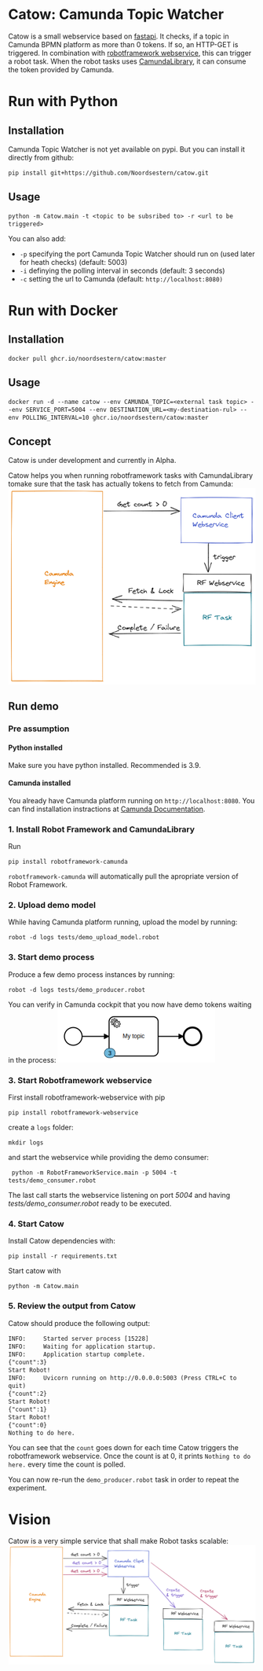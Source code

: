 # Catow: Camunda Topic Watcher
Catow is a small webservice based on [fastapi](https://fastapi.tiangolo.com/). 
It checks, if a topic in Camunda BPMN platform as more than 0 tokens. 
If so, an HTTP-GET is triggered. In combination with 
[robotframework webservice](https://github.com/postadress/robotframework-webservice), this can trigger a robot task. 
When the robot tasks uses [CamundaLibrary](https://github.com/MarketSquare/robotframework-camunda), 
it can consume the token provided by Camunda.

# Run with Python

## Installation

Camunda Topic Watcher is not yet available on pypi. But you can install it directly from github:

```
pip install git+https://github.com/Noordsestern/catow.git
```

## Usage

```
python -m Catow.main -t <topic to be subsribed to> -r <url to be triggered>
```

You can also add:
- `-p` specifying the port Camunda Topic Watcher should run on (used later for heath checks) (default: 5003)
- `-i` definying the polling interval in seconds (default: 3 seconds)
- `-c` setting the url to Camunda (default: `http://localhost:8080)`

# Run with Docker

## Installation

```
docker pull ghcr.io/noordsestern/catow:master
```

## Usage

```
docker run -d --name catow --env CAMUNDA_TOPIC=<external task topic> --env SERVICE_PORT=5004 --env DESTINATION_URL=<my-destination-rul> --env POLLING_INTERVAL=10 ghcr.io/noordsestern/catow:master
```

## Concept
Catow is under development and currently in Alpha.

Catow helps you when running robotframework tasks with CamundaLibrary tomake sure that the task
has actually tokens to fetch from Camunda:
![Catow concept](./images/camundalibrary-webservice-simple.png)

## Run demo
### Pre assumption
#### Python installed
Make sure you have python installed. Recommended is 3.9.

#### Camunda installed
You already have Camunda platform running on `http://localhost:8080`. You can find installation instractions at 
[Camunda Documentation](https://docs.camunda.org/manual/latest/introduction/downloading-camunda/#download-the-runtime).

### 1. Install Robot Framework and CamundaLibrary
Run
```shell
pip install robotframework-camunda
```
`robotframework-camunda` will automatically pull the apropriate version of Robot Framework.

### 2. Upload demo model
While having Camunda platform running, upload the model by running:
```shell
robot -d logs tests/demo_upload_model.robot
```

### 3. Start demo process
Produce a few demo process instances by running:
```shell
robot -d logs tests/demo_producer.robot
```
You can verify in Camunda cockpit that you now have demo tokens waiting in the process:
![Demo instances in process](./images/1-demo-tokens-in-process.png)

### 3. Start Robotframework webservice
First install robotframework-webservice with pip
```shell
pip install robotframework-webservice
```
create a `logs` folder:
```shell
mkdir logs
```
and start the webservice while providing the demo consumer:
```shell
 python -m RobotFrameworkService.main -p 5004 -t tests/demo_consumer.robot
```
The last call starts the webservice listening on port *5004* and having *tests/demo_consumer.robot* ready to be 
executed.

### 4. Start Catow
Install Catow dependencies with:
```shell
pip install -r requirements.txt
```
Start catow with
```shell
python -m Catow.main
```

### 5. Review the output from Catow
Catow should produce the following output:
```log
INFO:     Started server process [15228]
INFO:     Waiting for application startup.
INFO:     Application startup complete.
{"count":3}
Start Robot!
INFO:     Uvicorn running on http://0.0.0.0:5003 (Press CTRL+C to quit)
{"count":2}
Start Robot!
{"count":1}
Start Robot!
{"count":0}
Nothing to do here.
```
You can see that the `count` goes down for each time Catow triggers the robotframework webservice.
Once the count is at 0, it prints `Nothing to do here.` every time the count is polled.

You can now re-run the `demo_producer.robot` task in order to repeat the experiment.

# Vision
Catow is a very simple service that shall make Robot tasks scalable:
![Catow scaling](./images/camundalibrary-webservice-scaling.png)
